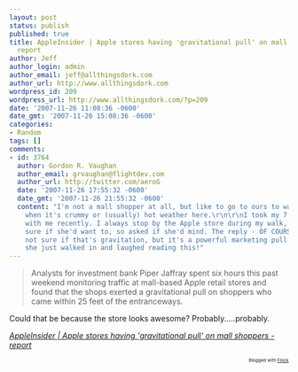```yaml
---
layout: post
status: publish
published: true
title: AppleInsider | Apple stores having 'gravitational pull' on mall shoppers -
  report
author: Jeff
author_login: admin
author_email: jeff@allthingsdork.com
author_url: http://www.allthingsdork.com
wordpress_id: 209
wordpress_url: http://www.allthingsdork.com/?p=209
date: '2007-11-26 11:08:36 -0600'
date_gmt: '2007-11-26 15:08:36 -0600'
categories:
- Random
tags: []
comments:
- id: 3764
  author: Gordon R. Vaughan
  author_email: grvaughan@flightdev.com
  author_url: http://twitter.com/aeroG
  date: '2007-11-26 17:55:32 -0600'
  date_gmt: '2007-11-26 21:55:32 -0600'
  content: "I'm not a mall shopper at all, but like to go to ours to walk for exercise
    when it's crummy or (usually) hot weather here.\r\n\r\nI took my 7 year-old daughter
    with me recently. I always stop by the Apple store during my walk, but wasn't
    sure if she'd want to, so asked if she'd mind. The reply - OF COURSE.\r\n\r\nI'm
    not sure if that's gravitation, but it's a powerful marketing pull of some sort!\r\n\r\nOops,
    she just walked in and laughed reading this!"
---
```

<blockquote cite="http://www.appleinsider.com/articles/07/11/26/apple_stores_having_gravitational_pull_on_mall_shoppers_report.html">Analysts for investment bank Piper Jaffray spent six hours this past weekend monitoring traffic at mall-based Apple retail stores and found that the shops exerted a gravitational pull on shoppers who came within 25 feet of the entranceways.</p>
<p></blockquote>Could that be because the store looks awesome? Probably.....probably.</p>
<p><cite cite="http://www.appleinsider.com/articles/07/11/26/apple_stores_having_gravitational_pull_on_mall_shoppers_report.html"><a href="http://www.appleinsider.com/articles/07/11/26/apple_stores_having_gravitational_pull_on_mall_shoppers_report.html">AppleInsider | Apple stores having 'gravitational pull' on mall shoppers - report</a></cite></p>
<p style="text-align: right; font-size: 8px">Blogged with <a href="http://www.flock.com/blogged-with-flock" title="Flock" target="_new">Flock</a></p></p>
